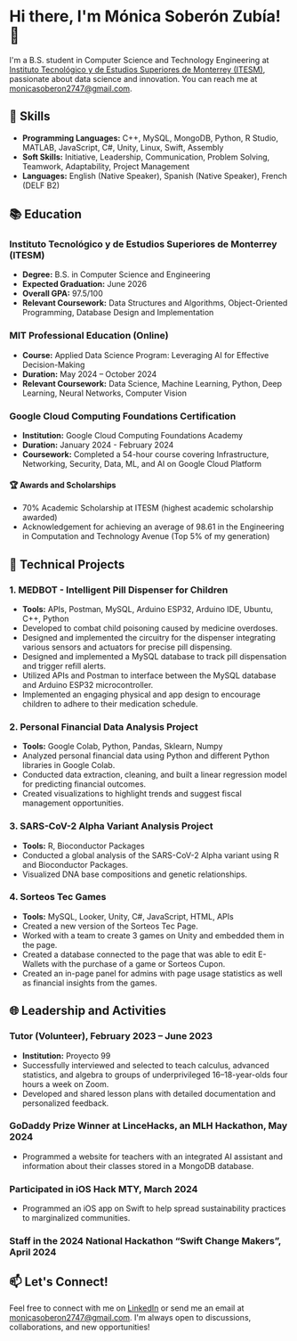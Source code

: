 # Hi there, I'm Mónica Soberón Zubía! 👋

I'm a B.S. student in Computer Science and Technology Engineering at [Instituto Tecnológico y de Estudios Superiores de Monterrey (ITESM)](https://www.itesm.mx/), passionate about data science and innovation. You can reach me at [monicasoberon2747@gmail.com](mailto:monicasoberon2747@gmail.com).

## 🔧 Skills

- **Programming Languages:** C++, MySQL, MongoDB, Python, R Studio, MATLAB, JavaScript, C#, Unity, Linux, Swift, Assembly
- **Soft Skills:** Initiative, Leadership, Communication, Problem Solving, Teamwork, Adaptability, Project Management
- **Languages:** English (Native Speaker), Spanish (Native Speaker), French (DELF B2)

## 📚 Education

### Instituto Tecnológico y de Estudios Superiores de Monterrey (ITESM)
- **Degree:** B.S. in Computer Science and Engineering
- **Expected Graduation:** June 2026
- **Overall GPA:** 97.5/100
- **Relevant Coursework:** Data Structures and Algorithms, Object-Oriented Programming, Database Design and Implementation

### MIT Professional Education (Online)
- **Course:** Applied Data Science Program: Leveraging AI for Effective Decision-Making
- **Duration:** May 2024 – October 2024
- **Relevant Coursework:** Data Science, Machine Learning, Python, Deep Learning, Neural Networks, Computer Vision

### Google Cloud Computing Foundations Certification
- **Institution:** Google Cloud Computing Foundations Academy
- **Duration:** January 2024 - February 2024
- **Coursework:** Completed a 54-hour course covering Infrastructure, Networking, Security, Data, ML, and AI on Google Cloud Platform

#### 🏆 Awards and Scholarships
- 70% Academic Scholarship at ITESM (highest academic scholarship awarded)
- Acknowledgement for achieving an average of 98.61 in the Engineering in Computation and Technology Avenue (Top 5% of my generation)

## 🚀 Technical Projects

### 1. MEDBOT - Intelligent Pill Dispenser for Children
- **Tools:** APIs, Postman, MySQL, Arduino ESP32, Arduino IDE, Ubuntu, C++, Python
- Developed to combat child poisoning caused by medicine overdoses.
- Designed and implemented the circuitry for the dispenser integrating various sensors and actuators for precise pill dispensing.
- Designed and implemented a MySQL database to track pill dispensation and trigger refill alerts.
- Utilized APIs and Postman to interface between the MySQL database and Arduino ESP32 microcontroller.
- Implemented an engaging physical and app design to encourage children to adhere to their medication schedule.

### 2. Personal Financial Data Analysis Project
- **Tools:** Google Colab, Python, Pandas, Sklearn, Numpy
- Analyzed personal financial data using Python and different Python libraries in Google Colab.
- Conducted data extraction, cleaning, and built a linear regression model for predicting financial outcomes.
- Created visualizations to highlight trends and suggest fiscal management opportunities.

### 3. SARS-CoV-2 Alpha Variant Analysis Project
- **Tools:** R, Bioconductor Packages
- Conducted a global analysis of the SARS-CoV-2 Alpha variant using R and Bioconductor Packages.
- Visualized DNA base compositions and genetic relationships.

### 4. Sorteos Tec Games
- **Tools:** MySQL, Looker, Unity, C#, JavaScript, HTML, APIs
- Created a new version of the Sorteos Tec Page.
- Worked with a team to create 3 games on Unity and embedded them in the page.
- Created a database connected to the page that was able to edit E-Wallets with the purchase of a game or Sorteos Cupon.
- Created an in-page panel for admins with page usage statistics as well as financial insights from the games.

## 🌐 Leadership and Activities

### Tutor (Volunteer), February 2023 – June 2023
- **Institution:** Proyecto 99
- Successfully interviewed and selected to teach calculus, advanced statistics, and algebra to groups of underprivileged 16–18-year-olds four hours a week on Zoom.
- Developed and shared lesson plans with detailed documentation and personalized feedback.

### GoDaddy Prize Winner at LinceHacks, an MLH Hackathon, May 2024
- Programmed a website for teachers with an integrated AI assistant and information about their classes stored in a MongoDB database.

### Participated in iOS Hack MTY, March 2024
- Programmed an iOS app on Swift to help spread sustainability practices to marginalized communities.

### Staff in the 2024 National Hackathon “Swift Change Makers”, April 2024

## 📫 Let's Connect!

Feel free to connect with me on [LinkedIn](https://linkedin.com/in/mónica-soberón-a175282b5) or send me an email at [monicasoberon2747@gmail.com](mailto:monicasoberon2747@gmail.com). I'm always open to discussions, collaborations, and new opportunities!
